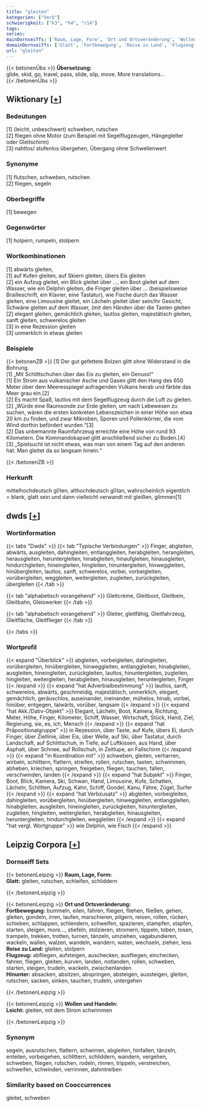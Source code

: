 ```yaml
---
title: "gleiten"
kategorien: ["Verb"]
schwierigkeit: ["k3", "h4", "r14"]
tags:
series:
mainDornseiffs: ['Raum, Lage, Form', 'Ort und Ortsveränderung', 'Wollen und Handeln']
domainDornseiffs: ['Glatt', 'Fortbewegung', 'Reise zu Land', 'Flugzeug', 'Hinunter', 'Leicht']
url: "gleiten"
---
```


{{< betonenÜbs >}}
**Übersetzung:**  
glide, skid, go, travel, pass, slide, slip, move, More translations...  
{{< /betonenÜbs >}}

## Wiktionary [[+](https://de.wiktionary.org/wiki/gleiten)]

### Bedeutungen
[1] (leicht, unbeschwert) schweben, rutschen  
[2] fliegen ohne Motor (zum Beispiel mit Segelflugzeugen, Hängegleiter oder Gleitschirm)  
[3] nahtlos/ stufenlos übergehen, Übergang ohne Schwellenwert  

### Synonyme
[1] flutschen, schweben, rutschen  
[2] fliegen, segeln  

### Oberbegriffe
[1] bewegen  

### Gegenwörter
[1] holpern, rumpeln, stolpern  

### Wortkombinationen
[1] abwärts gleiten,  
[1] auf Kufen gleiten, auf Skiern gleiten, übers Eis gleiten  
[2] ein Aufzug gleitet, ein Blick gleitet über …, ein Boot gleitet auf dem Wasser, wie ein Delphin gleiten, die Finger gleiten über … (beispielsweise Brailleschrift, ein Klavier, eine Tastatur), wie Fische durch das Wasser gleiten, eine Limousine gleitet, ein Lächeln gleitet über sein/ihr Gesicht, Schwäne gleiten auf dem Wasser, (mit den Händen über die Tasten gleiten  
[2] elegant gleiten, gemächlich gleiten, lautlos gleiten, majestätisch gleiten, sanft gleiten, schwerelos gleiten  
[3] in eine Rezession gleiten  
[3] unmerklich in etwas gleiten  

### Beispiele
{{< betonenZB >}}
[1] Der gut gefettete Bolzen glitt ohne Widerstand in die Bohrung.  
[1] „Mit Schlittschuhen über das Eis zu gleiten, ein Genuss!“  
[1] Ein Strom aus vulkanischer Asche und Gasen glitt den Hang des 650 Meter über dem Meeresspiegel aufragenden Vulkans herab und färbte das Meer grau ein.[2]  
[2] Es macht Spaß, lautlos mit dem Segelflugzeug durch die Luft zu gleiten.  
[2] „Würde eine Raumsonde zur Erde gleiten, um nach Lebewesen zu suchen, wären die ersten konkreten Lebenszeichen in einer Höhe von etwa 20 km zu finden, und zwar Mikroben, Sporen und Pollenkörner, die vom Wind dorthin befördert wurden.“[3]  
[2] Das unbemannte Raumfahrzeug erreichte eine Höhe von rund 93 Kilometern. Die Kommandokapsel glitt anschließend sicher zu Boden.[4]  
[3] „Spielsucht ist nicht etwas, was man von einem Tag auf den anderen hat. Man gleitet da so langsam hinein.“  

{{< /betonenZB >}}
### Herkunft
mittelhochdeutsch glīten, althochdeutsch glītan, wahrscheinlich eigentlich = blank, glatt sein und dann vielleicht verwandt mit gleißen, glimmen[1]  



## dwds [[+](https://www.dwds.de/wb/gleiten)]

### Wortinformation
{{< tabs "Dwds" >}}
{{< tab "Typische Verbindungen" >}}
Finger, abgleiten, abwärts, ausgleiten, dahingleiten, entlanggleiten, herabgleiten, herangleiten, herausgleiten, heruntergleiten, hinabgleiten, hinaufgleiten, hinausgleiten, hindurchgleiten, hineingleiten, hingleiten, hinuntergleiten, hinweggleiten, hinübergleiten, lautlos, sanft, schwerelos, vorbei, vorbeigleiten, vorübergleiten, weggleiten, weitergleiten, zugleiten, zurückgleiten, übergleiten
{{< /tab >}}

{{< tab "alphabetisch vorangehend" >}}
Gleitcrème, Gleitboot, Gleitbein, Gleitbahn, Gleiswerker
{{< /tab >}}

{{< tab "alphabetisch vorangehend" >}}
Gleiter, gleitfähig, Gleitfahrzeug, Gleitfläche, Gleitflieger
{{< /tab >}}

{{< /tabs >}}

### Wortprofil
{{< expand "Überblick" >}} abgleiten, vorbeigleiten, dahingleiten, vorübergleiten, hinübergleiten, hinweggleiten, entlanggleiten, hinabgleiten, ausgleiten, hineingleiten, zurückgleiten, lautlos, hinuntergleiten, zugleiten, hingleiten, weitergleiten, herabgleiten, hinausgleiten, heruntergleiten, Finger {{< /expand >}}
{{< expand "hat Adverbialbestimmung" >}} lautlos, sanft, schwerelos, abwärts, geschmeidig, majestätisch, unmerklich, elegant, gemächlich, geräuschlos, auseinander, ineinander, mühelos, hinab, vorbei, hinüber, entgegen, talwärts, vorüber, langsam {{< /expand >}}
{{< expand "hat Akk./Dativ-Objekt" >}} Elegant, Lächeln, Boot, Kamera, Richtung, Meter, Höhe, Finger, Kilometer, Schiff, Wasser, Wirtschaft, Stück, Hand, Ziel, Regierung, sie, es, ich, Mensch {{< /expand >}}
{{< expand "hat Präpositionalgruppe" >}} in Rezession, über Taste, auf Kufe, übers Ei, durch Finger, über Ziellinie, über Eis, über Welle, auf Ski, über Tastatur, durch Landschaft, auf Schlittschuh, in Tiefe, auf Luftkissen, aus Hand, über Asphalt, über Schnee, auf Rollschuh, in Zeitlupe, an Fallschirm {{< /expand >}}
{{< expand "in Koordination mit" >}} schweben, gleiten, verharren, wirbeln, schlittern, flattern, streifen, rollen, rutschen, tasten, schwimmen, abheben, kriechen, springen, freigeben, fliegen, tauchen, fallen, verschwinden, landen {{< /expand >}}
{{< expand "hat Subjekt" >}} Finger, Boot, Blick, Kamera, Ski, Schwan, Hand, Limousine, Kufe, Schatten, Lächeln, Schlitten, Aufzug, Kahn, Schiff, Gondel, Kanu, Fähre, Zügel, Surfer {{< /expand >}}
{{< expand "hat Verbzusatz" >}} abgleiten, vorbeigleiten, dahingleiten, vorübergleiten, hinübergleiten, hinweggleiten, entlanggleiten, hinabgleiten, ausgleiten, hineingleiten, zurückgleiten, hinuntergleiten, zugleiten, hingleiten, weitergleiten, herabgleiten, hinausgleiten, heruntergleiten, hindurchgleiten, weggleiten {{< /expand >}}
{{< expand "hat vergl. Wortgruppe" >}} wie Delphin, wie Fisch {{< /expand >}}

## Leipzig Corpora [[+](https://corpora.uni-leipzig.de/en/res?word=gleiten&corpusId=deu_newscrawl-public_2018)]

### Dornseiff Sets
{{< betonenLeipzig >}}
**Raum, Lage, Form:**  
**Glatt:** gleiten, rutschen, schleifen, schliddern  

{{< /betonenLeipzig >}}


{{< betonenLeipzig >}}
**Ort und Ortsveränderung:**  
**Fortbewegung:** bummeln, eilen, fahren, fliegen, fliehen, fließen, gehen, gleiten, gondeln, irren, laufen, marschieren, pilgern, reisen, rollen, rücken, schieben, schlappen, schlendern, schweifen, spazieren, stampfen, stapfen, starten, steigen, more..., stiefeln, stolzieren, stromern, tippeln, toben, tosen, trampeln, trekken, trotten, turnen, tänzeln, umziehen, vagabundieren, wackeln, wallen, walzen, wandeln, wandern, waten, wechseln, ziehen, less  
**Reise zu Land:** gleiten, stolpern  
**Flugzeug:** abfliegen, aufsteigen, auschecken, ausfliegen, einchecken, fahren, fliegen, gleiten, kurven, landen, notlanden, rollen, schweben, starten, steigen, trudeln, wackeln, zwischenlanden  
**Hinunter:** absacken, absitzen, abspringen, absteigen, aussteigen, gleiten, rutschen, sacken, sinken, tauchen, trudeln, untergehen  

{{< /betonenLeipzig >}}


{{< betonenLeipzig >}}
**Wollen und Handeln:**  
**Leicht:** gleiten, mit dem Strom schwimmen  

{{< /betonenLeipzig >}}

### Synonym
segeln, ausrutschen, flattern, schwirren, abgleiten, hinfallen, tänzeln, enteilen, vorbeigehen, schlittern, schliddern, wandern, vergehen, schweben, fliegen, rutschen, rodeln, rinnen, trippeln, verstreichen, schweifen, schwinden, verrinnen, dahintreiben


### Similarity based on Cooccurrences
gleitet, schweben

